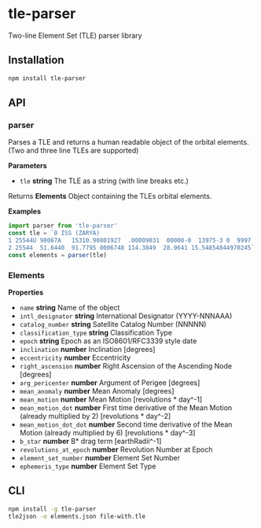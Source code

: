 
# tle-parser

Two-line Element Set (TLE) parser library

## Installation

```bash
npm install tle-parser
```

## API

### parser

Parses a TLE and returns a human readable object of the orbital elements.
(Two and three line TLEs are supported)

**Parameters**

-   `tle` **string** The TLE as a string (with line breaks etc.)

Returns **Elements** Object containing the TLEs orbital elements.

**Examples**

```javascript
import parser from 'tle-parser'
const tle = `0 ISS (ZARYA)
1 25544U 98067A   15310.90801927  .00009031  00000-0  13975-3 0  9997
2 25544  51.6440  91.7795 0006748 114.3849  28.9641 15.54854844970245`
const elements = parser(tle)
```

### Elements

**Properties**

-   `name` **string** Name of the object
-   `intl_designator` **string** International Designator (YYYY-NNNAAA)
-   `catalog_number` **string** Satellite Catalog Number (NNNNN)
-   `classification_type` **string** Classification Type
-   `epoch` **string** Epoch as an ISO8601/RFC3339 style date
-   `inclination` **number** Inclination [degrees]
-   `eccentricity` **number** Eccentricity
-   `right_ascension` **number** Right Ascension of the Ascending Node [degrees]
-   `arg_pericenter` **number** Argument of Perigee [degrees]
-   `mean_anomaly` **number** Mean Anomaly [degrees]
-   `mean_motion` **number** Mean Motion [revolutions * day^-1]
-   `mean_motion_dot` **number** First time derivative of the Mean Motion (already multiplied by 2) [revolutions * day^-2]
-   `mean_motion_dot_dot` **number** Second time derivative of the Mean Motion (already multiplied by 6) [revolutions * day^-3]
-   `b_star` **number** B* drag term [earthRadii^-1]
-   `revolutions_at_epoch` **number** Revolution Number at Epoch
-   `element_set_number` **number** Element Set Number
-   `ephemeris_type` **number** Element Set Type

## CLI

```bash
npm install -g tle-parser
tle2json -o elements.json file-with.tle
```
